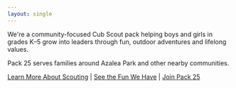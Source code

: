 ```yaml
---
layout: single
---
```

We're a community-focused Cub Scout pack helping boys and girls in grades K–5 grow into leaders through fun, outdoor adventures and lifelong values.

Pack 25 serves families around Azalea Park and other nearby communities.

[Learn More About Scouting](program) | [See the Fun We Have](activities) | [Join Pack 25](join)
